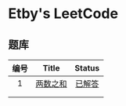 # Etby's LeetCode

## 题库

| 编号 |                         Title                         |                            Status                            |
| :--: | :---------------------------------------------------: | :----------------------------------------------------------: |
|  1   | [两数之和](https://leetcode-cn.com/problems/two-sum/) | [已解答](https://github.com/etby/LeetCode/blob/master/problemset/1/README.md) |
|      |                                                       |                                                              |
|      |                                                       |                                                              |

